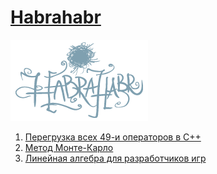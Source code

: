 # [Habrahabr](https://habr.com/)
![TEXT](https://github.com/MyLibh/Gists/blob/AddLogos/Logos/Habrahabr.png?raw=true)

1. [Перегрузка всех 49-и операторов в C++](https://habr.com/post/308890/)
2. [Метод Монте-Карло](https://habr.com/post/192272/)
3. [Линейная алгебра для разработчиков игр](https://habr.com/post/131931/)
